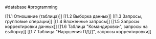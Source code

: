 #database #programming 

[[1.1 Отношение (таблица)]]
[[1.2 Выборка данных]]
[[1.3 Запросы, групповые операции]]
[[1.4 Вложенные запросы]]
[[1.5 Запросы корректировки данных]]
[[1.6 Таблица "Командировки", запросы на выборку]]
[[1.7 Таблица "Нарушения ПДД", запросы корректировки]]
